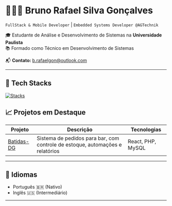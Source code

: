 # 👨🏻‍💻 Bruno Rafael Silva Gonçalves

`FullStack & Mobile Developer` | `Embedded Systems Developer @AGTechnik`

🎓 Estudante de Análise e Desenvolvimento de Sistemas na **Universidade Paulista**  
📚 Formado como Técnico em Desenvolvimento de Sistemas  


📬 **Contato:** [b.rafaelgon@outlook.com](mailto:b.rafaelgon@outlook.com)

---

## 🚀 Tech Stacks

[![Stacks](https://skillicons.dev/icons?i=py,nodejs,express,react,tailwind,git,firebase,mysql,ts,php)](https://skillicons.dev)


## 📈 Projetos em Destaque

| Projeto | Descrição | Tecnologias |
|--------|-----------|-------------|
| [Batidas-DG](https://github.com/brxnorafa/batidas-dg) | Sistema de pedidos para bar, com controle de estoque, automações e relatórios | React, PHP, MySQL |

---

## 💬 Idiomas

- Português 🇧🇷 (Nativo)
- Inglês 🇺🇸 (Intermediário)

---

